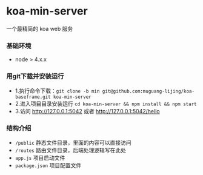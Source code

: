 # koa-min-server
一个最精简的 koa web 服务

### 基础环境  
- node > 4.x.x

### 用git下载并安装运行  
- 1.执行命令下载：`git clone -b min git@github.com:muguang-lijing/koa-baseframe.git koa-min-server`
- 2.进入项目目录安装运行 `cd koa-min-server && npm install && npm start`
- 3.访问 http://127.0.0.1:5042 或者 http://127.0.0.1:5042/hello

### 结构介绍  
- `/public` 静态文件目录，里面的内容可以直接访问  
- `/routes` 路由文件目录，后端处理逻辑写在此处  
- `app.js`  项目启动文件  
- `package.json` 项目配置文件  
